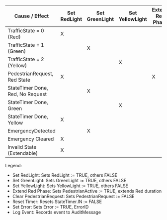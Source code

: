 Cause / Effect                  | Set RedLight | Set GreenLight | Set YellowLight | Extend Red Phase | Clear PedestrianRequest | Reset Timer | Set Error | Log Event
--------------------------------|--------------|----------------|-----------------|------------------|-------------------------|-------------|-----------|-----------
TrafficState = 0 (Red)          | X            |                |                 |                  |                         |             |           | X
TrafficState = 1 (Green)        |              | X              |                 |                  |                         |             |           | X
TrafficState = 2 (Yellow)       |              |                | X               |                  | X                       | X           |           | X
PedestrianRequest, Red State    | X            |                |                 | X                |                         |             |           | X
StateTimer Done, Red, No Request|              | X              |                 |                  |                         | X           |           | X
StateTimer Done, Green          |              |                | X               |                  |                         | X           |           | X
StateTimer Done, Yellow         | X            |                |                 |                  | X                       | X           |           | X
EmergencyDetected               |              | X              |                 |                  | X                       | X           |           | X
Emergency Cleared               | X            |                |                 |                  | X                       | X           |           | X
Invalid State (Extendable)      | X            |                |                 |                  |                         | X           | X         | X

Legend:
- Set RedLight: Sets RedLight := TRUE, others FALSE
- Set GreenLight: Sets GreenLight := TRUE, others FALSE
- Set YellowLight: Sets YellowLight := TRUE, others FALSE
- Extend Red Phase: Sets PedestrianActive := TRUE, extends Red duration
- Clear PedestrianRequest: Sets PedestrianRequest := FALSE
- Reset Timer: Resets StateTimer.IN := FALSE
- Set Error: Sets Error := TRUE, ErrorID
- Log Event: Records event to AuditMessage
